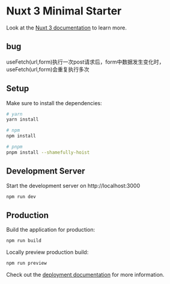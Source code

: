 # Nuxt 3 Minimal Starter

Look at the [Nuxt 3 documentation](https://nuxt.com/docs/getting-started/introduction) to learn more.

## bug

useFetch(url,form)执行一次post请求后，form中数据发生变化时，useFetch(url,form)会重复执行多次

## Setup

Make sure to install the dependencies:

```bash
# yarn
yarn install

# npm
npm install

# pnpm
pnpm install --shamefully-hoist
```

## Development Server

Start the development server on http://localhost:3000

```bash
npm run dev
```

## Production

Build the application for production:

```bash
npm run build
```

Locally preview production build:

```bash
npm run preview
```

Check out the [deployment documentation](https://nuxt.com/docs/getting-started/deployment) for more information.
